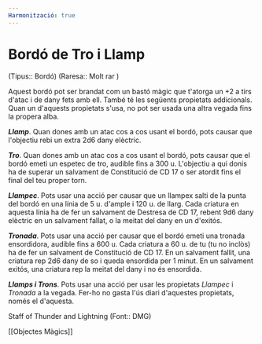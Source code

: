 ```yaml
---
Harmonització: true
---
```

# Bordó de Tro i Llamp

(Tipus:: Bordó) (Raresa:: Molt rar )

Aquest bordó pot ser brandat com un bastó màgic que t'atorga un +2 a tirs d'atac i de dany fets amb ell. També té les següents propietats addicionals. Quan un d'aquests propietats s'usa, no pot ser usada una altra vegada fins la propera alba.

***Llamp***. Quan dones amb un atac cos a cos usant el bordó, pots causar que l'objectiu rebi un extra 2d6 dany elèctric.

***Tro***. Quan dones amb un atac cos a cos usant el bordó, pots causar que el bordó emeti un espetec de tro, audible fins a 300 u. L'objectiu a qui donis ha de superar un salvament de Constitució de CD 17 o ser atordit fins el final del teu proper torn.

***Llampec***. Pots usar una acció per causar que un llampex salti de la punta del bordó en una línia de 5 u. d'ample i 120 u. de llarg. Cada criatura en aquesta línia ha de fer un salvament de Destresa de  CD 17, rebent 9d6 dany elèctric en un salvament fallat, o la meitat del dany en un d'exitós.

***Tronada***. Pots usar una acció per causar que el bordó emeti una tronada ensordidora, audible fins a 600 u. Cada criatura a 60 u. de tu (tu no inclòs) ha de fer un salvament de Constitució de CD 17. En un salvament fallit, una criatura rep 2d6 dany de so i queda ensordida per 1 minut. En un salvament exitós, una criatura rep la meitat del dany i no és ensordida.

***Llamps i Trons***. Pots usar una acció per usar les propietats *Llampec* i *Tronada* a la vegada. Fer-ho no gasta l'ús diari d'aquestes propietats, només el d'aquesta.

Staff of Thunder and Lightning (Font:: DMG)

[[Objectes Màgics]]